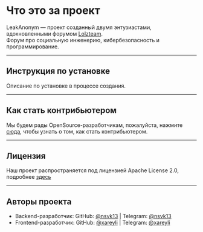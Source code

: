 # Что это за проект

LeakAnonym — проект созданный двумя энтузиастами, вдохновленными форумом [Lolzteam](https://zelenka.guru/).
<br>Форум про социальную инженерию, кибербезопасность и программирование.

___
## Инструкция по установке

Описание по установке в процессе создания.

___
## Как стать контрибьютером

Мы будем рады OpenSource-разработчикам, пожалуйста, нажмите [сюда](https://github.com/nsvk13/LeakAnonym/.github/CONTRIBUTION.md), чтобы узнать о том, как стать контрибьютером.

___
## Лицензия

Наш проект распространяется под лицензией Apache License 2.0, подробнее [здесь](https://github.com/nsvk13/DjangoForum/blob/main/LICENSE)

___
## Авторы проекта

- Backend-разработчик: GitHub: [@nsvk13](https://github.com/nsvk13) | Telegram: [@nsvk13](https://t.me/nsvk13)
- Frontend-разработчик: GitHub: [@xareyli](https://github.com/xareyli) | Telegram: [@xareyli](https://t.me/xareyli)
